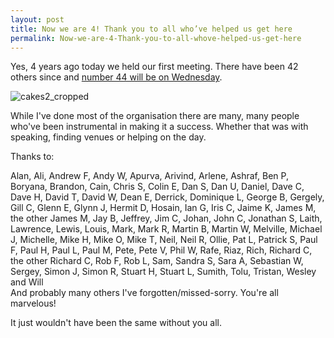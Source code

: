 ```yaml
---
layout: post
title: Now we are 4! Thank you to all who’ve helped us get here
permalink: Now-we-are-4-Thank-you-to-all-whove-helped-us-get-here
---
```


Yes, 4 years ago today we held our first meeting. There have been 42 others since and [number 44 will be on Wednesday](http://www.meetup.com/wpuguk/events/191147522/).

![cakes2_cropped](http://wpug.net/wp-content/uploads/2014/07/cakes2_cropped.jpg)

While I've done most of the organisation there are many, many people who've been instrumental in making it a success. Whether that was with speaking, finding venues or helping on the day.

Thanks to:

Alan, Ali, Andrew F, Andy W, Apurva, Arivind, Arlene, Ashraf, Ben P, Boryana, Brandon, Cain, Chris S, Colin E, Dan S, Dan U, Daniel, Dave C, Dave H, David T, David W, Dean E, Derrick, Dominique L, George B, Gergely, Gill C, Glenn E, Glynn J, Hermit D, Hosain, Ian G, Iris C, Jaime K, James M, the other James M, Jay B, Jeffrey, Jim C, Johan, John C, Jonathan S, Laith, Lawrence, Lewis, Louis, Mark, Mark R, Martin B, Martin W, Melville, Michael J, Michelle, Mike H, Mike O, Mike T, Neil, Neil R, Ollie, Pat L, Patrick S, Paul F, Paul H, Paul L, Paul M, Pete, Pete V, Phil W, Rafe, Riaz, Rich, Richard C, the other Richard C, Rob F, Rob L, Sam, Sandra S, Sara A, Sebastian W, Sergey, Simon J, Simon R, Stuart H, Stuart L, Sumith, Tolu, Tristan, Wesley and Will  
And probably many others I've forgotten/missed-sorry. You're all marvelous!

It just wouldn't have been the same without you all.
